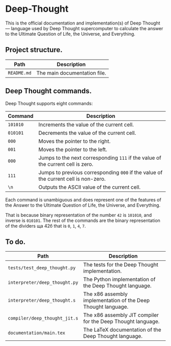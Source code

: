 # Deep-Thought

This is the official documentation and implementation(s) of Deep Thought — language used by Deep Thought supercomputer to calculate the answer to the Ultimate Question of Life, the Universe, and Everything.

## Project structure.

| Path        | Description                  |
|-------------|------------------------------|
| `README.md` | The main documentation file. |

## Deep Thought commands.

Deep Thought supports eight commands:

| Command  | Description                                                                         |
|----------|-------------------------------------------------------------------------------------|
| `101010` | Increments the value of the current cell.                                           |
| `010101` | Decrements the value of the current cell.                                           |
| `000`    | Moves the pointer to the right.                                                     |
| `001`    | Moves the pointer to the left.                                                      |
| `000`    | Jumps to the next corresponding `111` if the value of the current cell is zero.     |
| `111`    | Jumps to previous corresponding `000` if the value of the current cell is non-zero. |
| `\n`     | Outputs the ASCII value of the current cell.                                        |

Each command is unambiguous and does represent one of the features of the Answer to the Ultimate Question of Life, the Universe, and Everything.

That is because binary representation of the number `42` is `101010`, and inverse is `010101`.
The rest of the commands are the binary representation of the dividers ща 42б that is `0`, `1`, `4`, `7`.

## To do.

| Path                          | Description                                                   |
|-------------------------------|---------------------------------------------------------------|
| `tests/test_deep_thought.py`  | The tests for the Deep Thought implementation.                |
| `interpreter/deep_thought.py` | The Python implementation of the Deep Thought language.       |
| `interpreter/deep_thought.s`  | The x86 assembly implementation of the Deep Thought language. |
| `compiler/deep_thought_jit.s` | The x86 assembly JIT compiler for the Deep Thought language.  |
| `documentation/main.tex`      | The LaTeX documentation of the Deep Thought language.         |